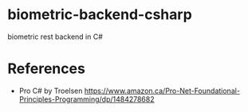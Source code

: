# biometric-backend-csharp
biometric rest backend in C#


# References
- Pro C# by Troelsen https://www.amazon.ca/Pro-Net-Foundational-Principles-Programming/dp/1484278682
